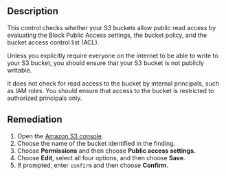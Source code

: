 ## Description

This control checks whether your S3 buckets allow public read access by evaluating the Block Public Access settings, the bucket policy, and the bucket access control list (ACL).

Unless you explicitly require everyone on the internet to be able to write to your S3 bucket, you should ensure that your S3 bucket is not publicly writable.

It does not check for read access to the bucket by internal principals, such as IAM roles. You should ensure that access to the bucket is restricted to authorized principals only.

## Remediation

1. Open the [Amazon S3 console](https://console.aws.amazon.com/s3/).
2. Choose the name of the bucket identified in the finding.
3. Choose **Permissions** and then choose **Public access settings.**
4. Choose **Edit**, select all four options, and then choose **Save**.
5. If prompted, enter `confirm` and then choose **Confirm**.
